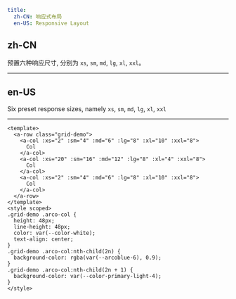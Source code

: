 ```yaml
title:
  zh-CN: 响应式布局
  en-US: Responsive Layout
```

## zh-CN

预置六种响应尺寸, 分别为 `xs`, `sm`, `md`, `lg`, `xl`, `xxl`。

---

## en-US

Six preset response sizes, namely `xs`, `sm`, `md`, `lg`, `xl`, `xxl`

---

```vue
<template>
  <a-row class="grid-demo">
    <a-col :xs="2" :sm="4" :md="6" :lg="8" :xl="10" :xxl="8">
      Col
    </a-col>
    <a-col :xs="20" :sm="16" :md="12" :lg="8" :xl="4" :xxl="8">
      Col
    </a-col>
    <a-col :xs="2" :sm="4" :md="6" :lg="8" :xl="10" :xxl="8">
      Col
    </a-col>
  </a-row>
</template>
<style scoped>
.grid-demo .arco-col {
  height: 48px;
  line-height: 48px;
  color: var(--color-white);
  text-align: center;
}
.grid-demo .arco-col:nth-child(2n) {
  background-color: rgba(var(--arcoblue-6), 0.9);
}
.grid-demo .arco-col:nth-child(2n + 1) {
  background-color: var(--color-primary-light-4);
}
</style>
```
